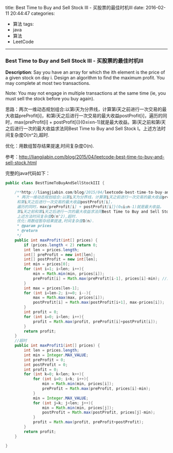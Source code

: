 




title: Best Time to Buy and Sell Stock III - 买股票的最佳时机III
date: 2016-02-11 20:44:47
categories: 
- 算法
tags: 
- java
- 算法
- LeetCode
<!--updated: 2016-02-11 21:40:47-->
---

### Best Time to Buy and Sell Stock III - 买股票的最佳时机III
**Description**: Say you have an array for which the ith element is the price of a given stock on day i. Design an algorithm to find the maximum profit. You may complete at most two transactions.

Note: You may not engage in multiple transactions at the same time (ie, you must sell the stock before you buy again).

思路：两次一维动态规划组合:以第i天为分界线，计算第i天之前进行一次交易的最大收益preProfit[i]，和第i天之后进行一次交易的最大收益postProfit[i]，遍历的同时，max{preProfit[i] + postProfit[i]}(0≤i≤n-1)就是最大收益。第i天之前和第i天之后进行一次的最大收益求法同Best Time to Buy and Sell Stock I。上述方法时间复杂度O(n^2),超时.

优化：用数组暂存结果提速,时间复杂度O(n).

参考：http://liangjiabin.com/blog/2015/04/leetcode-best-time-to-buy-and-sell-stock.html

完整的java代码如下：

```java
public class BestTimeToBuyAndSellStockIII {

    /**http://liangjiabin.com/blog/2015/04/leetcode-best-time-to-buy-and-sell-stock.html
     * 两次一维动态规划组合:以第i天为分界线，计算第i天之前进行一次交易的最大收益preProfit[i]，
     和第i天之后进行一次交易的最大收益postProfit[i]，
     遍历的同时，max{preProfit[i] + postProfit[i]}(0≤i≤n-1)就是最大收益。
     第i天之前和第i天之后进行一次的最大收益求法同Best Time to Buy and Sell Stock I。
     上述方法时间复杂度O(n^2),超时.
     优化:用数组暂存结果提速,时间复杂度O(n).
     * @param prices
     * @return
     */
    public int maxProfit(int[] prices) {
        if (prices.length < 2) return 0;
        int len = prices.length;
        int[] preProfit = new int[len];
        int[] postProfit = new int[len];
        int min = prices[0];
        for (int i=1; i<len; i++){
            min = Math.min(min, prices[i]);
            preProfit[i] = Math.max(preProfit[i-1], prices[i]-min); //注意是i-1
        }
        int max = prices[len-1];
        for (int i=len-2; i>=0; i--){
            max = Math.max(max, prices[i]);
            postProfit[i] = Math.max(postProfit[i+1], max-prices[i]);   //注意是i+1
        }
        int profit = 0;
        for (int i=0; i<len; i++){
            profit = Math.max(profit, preProfit[i]+postProfit[i]);
        }
        return profit;
    }
    //超时
    public int maxProfit1(int[] prices) {
        int len = prices.length;
        int min = Integer.MAX_VALUE;
        int preProfit = 0;
        int postProfit = 0;
        int profit = 0;
        for (int k=0; k<len; k++){
            for (int i=0; i<k; i++){
                min = Math.min(min, prices[i]);
                preProfit = Math.max(preProfit, prices[i]-min);
            }
            min = Integer.MAX_VALUE;
            for (int j=k; j<len; j++){
                min = Math.min(min, prices[j]);
                postProfit = Math.max(postProfit, prices[j]-min);
            }
            profit = Math.max(profit, preProfit+postProfit);
        }
        return profit;
    }

}
```
